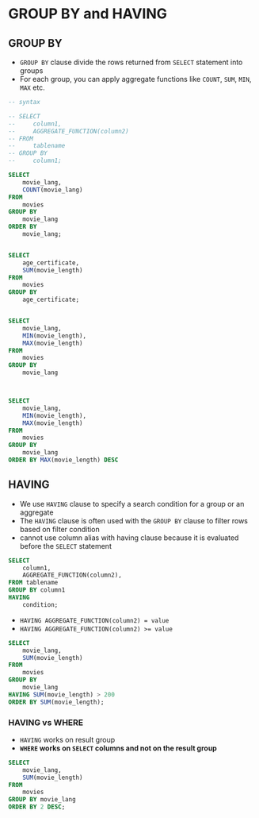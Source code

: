 # GROUP BY and HAVING

## GROUP BY

* `GROUP BY` clause divide the rows returned from `SELECT` statement into groups
* For each group, you can apply aggregate functions like `COUNT`, `SUM`, `MIN`, `MAX` etc.

```sql
-- syntax

-- SELECT 
--     column1, 
--     AGGREGATE_FUNCTION(column2) 
-- FROM 
--     tablename 
-- GROUP BY 
--     column1;

SELECT 
    movie_lang,
    COUNT(movie_lang)
FROM
    movies
GROUP BY
    movie_lang
ORDER BY
    movie_lang;


SELECT 
    age_certificate,
    SUM(movie_length) 
FROM 
    movies 
GROUP BY 
    age_certificate;


SELECT 
    movie_lang,
    MIN(movie_length),
    MAX(movie_length)
FROM
    movies
GROUP BY
    movie_lang



SELECT 
    movie_lang,
    MIN(movie_length),
    MAX(movie_length)
FROM
    movies
GROUP BY
    movie_lang
ORDER BY MAX(movie_length) DESC
```

## HAVING

* We use `HAVING` clause to specify a search condition for a group or an aggregate
* The `HAVING` clause is often used with the `GROUP BY` clause to filter rows based on filter condition
* cannot use column alias with having clause because it is evaluated before the `SELECT` statement

```sql
SELECT 
    column1,
    AGGREGATE_FUNCTION(column2),
FROM tablename
GROUP BY column1
HAVING 
    condition;
```

* `HAVING AGGREGATE_FUNCTION(column2) = value`
* `HAVING AGGREGATE_FUNCTION(column2) >= value`

```sql
SELECT 
    movie_lang, 
    SUM(movie_length) 
FROM 
    movies 
GROUP BY 
    movie_lang 
HAVING SUM(movie_length) > 200 
ORDER BY SUM(movie_length);
```

### HAVING vs WHERE

* `HAVING` works on result group
* **`WHERE` works on `SELECT` columns and not on the result group**

```sql
SELECT
    movie_lang,
    SUM(movie_length)
FROM 
    movies
GROUP BY movie_lang
ORDER BY 2 DESC;
```

